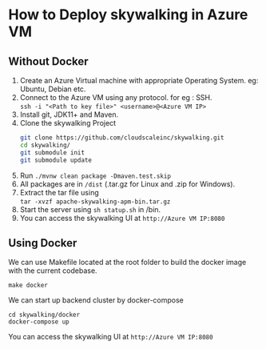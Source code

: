 # How to Deploy skywalking in Azure VM

## Without Docker
1. Create an Azure Virtual machine with appropriate Operating System. eg: Ubuntu, Debian etc.
2. Connect to the Azure VM using any protocol. for eg : SSH.    
    `ssh -i "<Path to key file>" <username>@<Azure VM IP>`
3. Install git, JDK11+ and Maven.
4. Clone the skywalking Project
    ```bash
    git clone https://github.com/cloudscaleinc/skywalking.git
    cd skywalking/
    git submodule init
    git submodule update
    ```
4. Run `./mvnw clean package -Dmaven.test.skip`
5. All packages are in `/dist` (.tar.gz for Linux and .zip for Windows).
6. Extract the tar file using  
     `tar -xvzf apache-skywalking-apm-bin.tar.gz`  
7. Start the server using `sh statup.sh` in /bin.
8. You can access the skywalking UI at `http://Azure VM IP:8080`


## Using Docker
We can use Makefile located at the root folder to build the docker image with the current codebase.

`make docker`  

We can start up backend cluster by docker-compose

```
cd skywalking/docker   
docker-compose up
```
You can access the skywalking UI at `http://Azure VM IP:8080`



